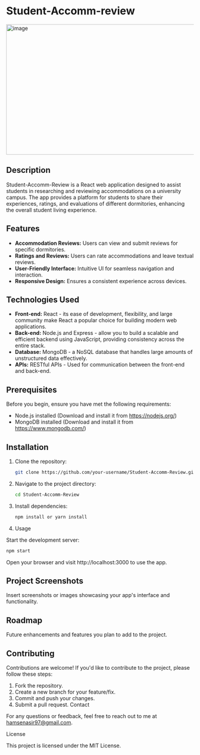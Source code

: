 # Student-Accomm-review

<img width="553" height="350" align="center" alt="image" src="https://github.com/hamse47/Student-Accomm-review/assets/78507974/11138913-3d47-4fe6-902d-d7a4a8d7f33a">


## Description

Student-Accomm-Review is a React web application designed to assist students in researching and reviewing accommodations on a university campus. The app provides a platform for students to share their experiences, ratings, and evaluations of different dormitories, enhancing the overall student living experience.

## Features

- **Accommodation Reviews:** Users can view and submit reviews for specific dormitories.
- **Ratings and Reviews:** Users can rate accommodations and leave textual reviews.
- **User-Friendly Interface:** Intuitive UI for seamless navigation and interaction.
- **Responsive Design:** Ensures a consistent experience across devices.

## Technologies Used

- **Front-end:** React - its ease of development, flexibility, and large community make React a popular choice for building modern web applications.
- **Back-end:** Node.js and Express - allow you to build a scalable and efficient backend using JavaScript, providing consistency across the entire stack.
- **Database:** MongoDB - a NoSQL database that handles large amounts of unstructured data effectively.
- **APIs:** RESTful APIs - Used for communication between the front-end and back-end.

## Prerequisites

Before you begin, ensure you have met the following requirements:
- Node.js installed (Download and install it from https://nodejs.org/)
- MongoDB installed (Download and install it from https://www.mongodb.com/)

## Installation

1. Clone the repository:
   ```bash
   git clone https://github.com/your-username/Student-Accomm-Review.git

2. Navigate to the project directory:
   
   ```bash
   cd Student-Accomm-Review

3. Install dependencies:

   ```bash
   npm install or yarn install

4. Usage

Start the development server:
   ```bash
   npm start
```
Open your browser and visit http://localhost:3000 to use the app.


## Project Screenshots

Insert screenshots or images showcasing your app's interface and functionality.

## Roadmap

Future enhancements and features you plan to add to the project.

## Contributing

Contributions are welcome! If you'd like to contribute to the project, please follow these steps:

1. Fork the repository.
2. Create a new branch for your feature/fix.
3. Commit and push your changes.
4. Submit a pull request.
Contact

For any questions or feedback, feel free to reach out to me at hamsenasir97@gmail.com.

License

This project is licensed under the MIT License.
